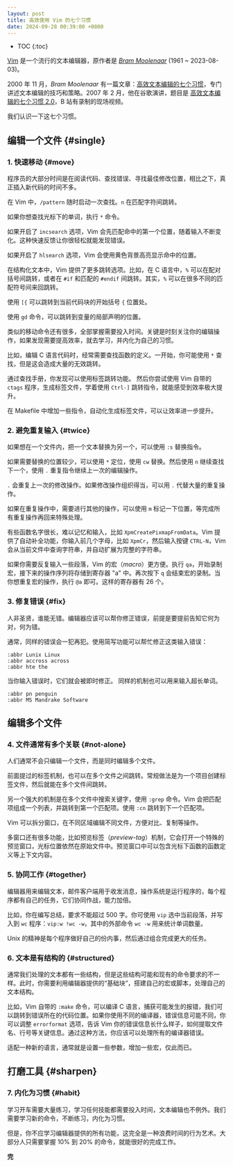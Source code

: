 ```yaml
---
layout: post
title: 高效使用 Vim 的七个习惯 
date: 2024-09-28 00:39:00 +0800
---
```


* TOC
{:toc}

[Vim][vim] 是一个流行的文本编辑器，原作者是 *[Bram Moolenaar][bram]* (1961 ~ 2023-08-03)。

2000 年 11 月，*Bram Moolenaar* 有一篇文章：[高效文本编辑的七个习惯][habits]，专门讲述文本编辑的技巧和策略。2007 年 2 月，他在谷歌演讲，题目是 [高效文本编辑的七个习惯 2.0][habits2]，B 站有录制的现场视频。

我们认识一下这七个习惯。

## 编辑一个文件 {#single}

### 1. 快速移动 {#move}

程序员的大部分时间是在阅读代码、查找错误、寻找最佳修改位置，相比之下，真正插入新代码的时间不多。

在 Vim 中，`/pattern` 随时启动一次查找。`n` 在匹配字符间跳转。

如果你想查找光标下的单词，执行 `*` 命令。

如果开启了 `incsearch` 选项，Vim 会先匹配命中的第一个位置，随着输入不断变化。这种快速反馈让你很轻松就能发现错误。

如果开启了 `hlsearch` 选项，Vim 会使用黄色背景高亮显示命中的位置。

在结构化文本中，Vim 提供了更多跳转选项。比如，在 C 语言中，`%` 可以在配对括号间跳转，或者在 `#if` 和匹配的 `#endif` 间跳转。其实，`%` 可以在很多不同的匹配符号间来回跳转。

使用 `[{` 可以跳转到当前代码块的开始括号 `{` 位置处。

使用 `gd` 命令，可以跳转到变量的局部声明的位置。

类似的移动命令还有很多，全部掌握需要投入时间。关键是时刻关注你的编辑操作，如果发现需要提高效率，就去学习，并内化为自己的习惯。

比如，编辑 C 语言代码时，经常需要查找函数的定义。一开始，你可能使用 `*` 查找，但是这会造成大量的无效跳转。

通过查找手册，你发现可以使用标签跳转功能。 然后你尝试使用 Vim 自带的 `ctags` 程序，生成标签文件，学着使用 `Ctrl-]` 跳转指令，就能感受到效率极大提升。

在 Makefile 中增加一些指令，自动化生成标签文件，可以让效率进一步提升。

### 2. 避免重复输入 {#twice} 

如果想在一个文件内，把一个文本替换为另一个，可以使用 `:s` 替换指令。

如果需要替换的位置较少，可以使用 `*` 定位，使用 `cw` 替换。然后使用 `n` 继续查找下一个，使用 `.` 重复指令继续上一次的编辑操作。

`.` 会重复上一次的修改操作。如果修改操作组织得当，可以用 `.` 代替大量的重复操作。

如果在重复操作中，需要进行其他的操作，可以使用 `m` 标记一下位置，等完成所有重复操作再回来特殊处理。

有些函数名字很长，难以记忆和输入，比如 `XpmCreatePixmapFromData`。Vim 提供了自动补全功能，你输入前几个字母，比如 `XpmCr`，然后输入按键 `CTRL-N`，Vim 会从当前文件中查询字符串，并自动扩展为完整的字符串。

如果你需要反复输入一些段落，Vim 的宏（*macro*）更方便。执行 `qa`，开始录制宏，接下来的操作序列将存储到寄存器 "a" 中。再次按下 `q` 会结束宏的录制。当你想重复宏的操作，执行 `@a` 即可。这样的寄存器有 26 个。

### 3. 修复错误 {#fix}

人非圣贤，谁能无错。编辑器应该可以帮你修正错误，前提是要提前告知它何为对，何为错。

通常，同样的错误会一犯再犯。使用简写功能可以帮忙修正这类输入错误：

```
:abbr Lunix Linux
:abbr accross across
:abbr hte the
```

当你输入错误时，它们就会被即时修正。 同样的机制也可以用来输入超长单词。

```vim
:abbr pn penguin
:abbr MS Mandrake Software
```

## 编辑多个文件

### 4. 文件通常有多个关联 {#not-alone}

人们通常不会只编辑一个文件，而是同时编辑多个文件。

前面提过的标签机制，也可以在多个文件之间跳转。常规做法是为一个项目创建标签文件，然后就能在多个文件间跳转。

另一个强大的机制是在多个文件中搜索关键字，使用 `:grep` 命令。Vim 会把匹配项组成一个列表，并跳转到第一个匹配项。使用 `:cn` 跳转到下一个匹配项。

Vim 可以拆分窗口，在不同区域编辑不同文件，方便对比、复制等操作。

多窗口还有很多功能，比如预览标签（*preview-tag*）机制，它会打开一个特殊的预览窗口，光标位置依然在原始文件中。预览窗口中可以包含光标下函数的函数定义等上下文内容。

### 5. 协同工作 {#together}

编辑器用来编辑文本，邮件客户端用于收发消息，操作系统是运行程序的，每个程序都有自己的任务，它们协同作战，能力加倍。

比如，你在编写总结，要求不能超过 500 字。你可使用 `vip` 选中当前段落，并写入到 `wc` 程序：`vip:w !wc -w`，其中的外部命令 `wc -w` 用来统计单词数量。

Unix 的精神是每个程序做好自己的份内事，然后通过组合完成更大的任务。

### 6. 文本是有结构的 {#structured}

通常我们处理的文本都有一些结构，但是这些结构可能和现有的命令要求的不一样。此时，你需要利用编辑器提供的“基础块”，搭建自己的宏或脚本，处理自己的文本结构。

比如，Vim 自带的 `:make` 命令，可以编译 C 语言，捕获可能发生的报错，我们可以跳转到错误所在的代码位置。如果你使用不同的编译器，错误信息可能不同，你可以调整 `errorformat` 选项，告诉 Vim 你的错误信息长什么样子，如何提取文件名、行号等关键信息。通过这种方法，你应该可以处理所有的编译器错误。

适配一种新的语言，通常就是设置一些参数，增加一些宏，仅此而已。

## 打磨工具 {#sharpen}

### 7. 内化为习惯 {#habit}

学习开车需要大量练习，学习任何技能都需要投入时间，文本编辑也不例外。我们需要学习新的命令，不断练习，内化为习惯。

但是，你不应学习编辑器提供的所有功能，这完全是一种浪费时间的行为艺术。大部分人只需要掌握 10% 到 20% 的命令，就能很好的完成工作。

**完**

[vim]: https://www.vim.org/ "Vim Homepage"
[bram]: https://vimhelp.org/version9.txt.html#Bram "Bram Moolenaar"
[habits]: https://www.moolenaar.net/habits.html "Seven habits of effective text editing"
[habits2]: https://www.bilibili.com/video/BV13U4y1j75T/ "Seven Habits of Effective Text Editing 2.0"
